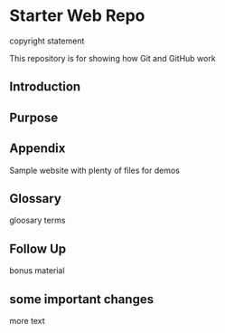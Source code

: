 # Starter Web Repo

copyright statement

This repository is for showing how Git and GitHub work

## Introduction

## Purpose

## Appendix

Sample website with plenty of files for demos

## Glossary

gloosary terms

## Follow Up

bonus material

## some important changes

more text